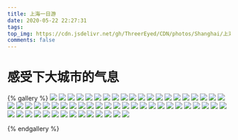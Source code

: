 ```yaml
---
title: 上海一日游
date: 2020-05-22 22:27:31
tags: 
top_img: https://cdn.jsdelivr.net/gh/ThreerEyed/CDN/photos/Shanghai/上海魔都-首图.jpg
comments: false
---
```


# 感受下大城市的气息

{% gallery %}
![](https://cdn.jsdelivr.net/gh/ThreerEyed/CDN/photos/Shanghai/P91122-192132.jpg)
![](https://cdn.jsdelivr.net/gh/ThreerEyed/CDN/photos/Shanghai/P91122-192233.jpg)
![](https://cdn.jsdelivr.net/gh/ThreerEyed/CDN/photos/Shanghai/P91123-140450.jpg)
![](https://cdn.jsdelivr.net/gh/ThreerEyed/CDN/photos/Shanghai/P91123-155343.jpg)
![](https://cdn.jsdelivr.net/gh/ThreerEyed/CDN/photos/Shanghai/P91123-155706.jpg)
![](https://cdn.jsdelivr.net/gh/ThreerEyed/CDN/photos/Shanghai/P91123-160155.jpg)
![](https://cdn.jsdelivr.net/gh/ThreerEyed/CDN/photos/Shanghai/P91123-160358.jpg)
![](https://cdn.jsdelivr.net/gh/ThreerEyed/CDN/photos/Shanghai/P91123-160403.jpg)
![](https://cdn.jsdelivr.net/gh/ThreerEyed/CDN/photos/Shanghai/P91123-160536.jpg)
![](https://cdn.jsdelivr.net/gh/ThreerEyed/CDN/photos/Shanghai/P91123-160632.jpg)
![](https://cdn.jsdelivr.net/gh/ThreerEyed/CDN/photos/Shanghai/P91123-160658.jpg)
![](https://cdn.jsdelivr.net/gh/ThreerEyed/CDN/photos/Shanghai/P91123-161236.jpg)
![](https://cdn.jsdelivr.net/gh/ThreerEyed/CDN/photos/Shanghai/P91123-161348.jpg)
![](https://cdn.jsdelivr.net/gh/ThreerEyed/CDN/photos/Shanghai/P91123-161353.jpg)
![](https://cdn.jsdelivr.net/gh/ThreerEyed/CDN/photos/Shanghai/P91123-161459.jpg)
![](https://cdn.jsdelivr.net/gh/ThreerEyed/CDN/photos/Shanghai/P91123-162004.jpg)
![](https://cdn.jsdelivr.net/gh/ThreerEyed/CDN/photos/Shanghai/P91123-162011.jpg)
![](https://cdn.jsdelivr.net/gh/ThreerEyed/CDN/photos/Shanghai/P91123-162020.jpg)
![](https://cdn.jsdelivr.net/gh/ThreerEyed/CDN/photos/Shanghai/P91123-162241.jpg)
![](https://cdn.jsdelivr.net/gh/ThreerEyed/CDN/photos/Shanghai/P91123-162459.jpg)
![](https://cdn.jsdelivr.net/gh/ThreerEyed/CDN/photos/Shanghai/P91123-162649.jpg)
![](https://cdn.jsdelivr.net/gh/ThreerEyed/CDN/photos/Shanghai/P91123-162701.jpg)
![](https://cdn.jsdelivr.net/gh/ThreerEyed/CDN/photos/Shanghai/P91123-162710.jpg)
![](https://cdn.jsdelivr.net/gh/ThreerEyed/CDN/photos/Shanghai/P91123-162728.jpg)
![](https://cdn.jsdelivr.net/gh/ThreerEyed/CDN/photos/Shanghai/P91123-162848.jpg)
![](https://cdn.jsdelivr.net/gh/ThreerEyed/CDN/photos/Shanghai/P91123-162942.jpg)
![](https://cdn.jsdelivr.net/gh/ThreerEyed/CDN/photos/Shanghai/P91123-165726.jpg)
![](https://cdn.jsdelivr.net/gh/ThreerEyed/CDN/photos/Shanghai/P91123-171939.jpg)
![](https://cdn.jsdelivr.net/gh/ThreerEyed/CDN/photos/Shanghai/P91123-193442.jpg)
![](https://cdn.jsdelivr.net/gh/ThreerEyed/CDN/photos/Shanghai/P91123-194332.jpg)
![](https://cdn.jsdelivr.net/gh/ThreerEyed/CDN/photos/Shanghai/P91123-194339.jpg)
![](https://cdn.jsdelivr.net/gh/ThreerEyed/CDN/photos/Shanghai/P91123-194441.jpg)
![](https://cdn.jsdelivr.net/gh/ThreerEyed/CDN/photos/Shanghai/P91123-194536.jpg)
![](https://cdn.jsdelivr.net/gh/ThreerEyed/CDN/photos/Shanghai/P91123-194707.jpg)
![](https://cdn.jsdelivr.net/gh/ThreerEyed/CDN/photos/Shanghai/P91123-194714.jpg)
![](https://cdn.jsdelivr.net/gh/ThreerEyed/CDN/photos/Shanghai/P91123-195142.jpg)
![](https://cdn.jsdelivr.net/gh/ThreerEyed/CDN/photos/Shanghai/P91123-195159.jpg)
![](https://cdn.jsdelivr.net/gh/ThreerEyed/CDN/photos/Shanghai/P91123-195211.jpg)
![](https://cdn.jsdelivr.net/gh/ThreerEyed/CDN/photos/Shanghai/P91123-195608.jpg)
![](https://cdn.jsdelivr.net/gh/ThreerEyed/CDN/photos/Shanghai/P91123-195740.jpg)
![](https://cdn.jsdelivr.net/gh/ThreerEyed/CDN/photos/Shanghai/P91123-195758.jpg)
![](https://cdn.jsdelivr.net/gh/ThreerEyed/CDN/photos/Shanghai/P91123-195909.jpg)
![](https://cdn.jsdelivr.net/gh/ThreerEyed/CDN/photos/Shanghai/P91123-195935.jpg)
![](https://cdn.jsdelivr.net/gh/ThreerEyed/CDN/photos/Shanghai/P91123-200235.jpg)
![](https://cdn.jsdelivr.net/gh/ThreerEyed/CDN/photos/Shanghai/P91123-200502.jpg)
![](https://cdn.jsdelivr.net/gh/ThreerEyed/CDN/photos/Shanghai/P91123-200507.jpg)
![](https://cdn.jsdelivr.net/gh/ThreerEyed/CDN/photos/Shanghai/P91123-200534.jpg)
![](https://cdn.jsdelivr.net/gh/ThreerEyed/CDN/photos/Shanghai/P91123-200743.jpg)
![](https://cdn.jsdelivr.net/gh/ThreerEyed/CDN/photos/Shanghai/P91123-200835.jpg)
![](https://cdn.jsdelivr.net/gh/ThreerEyed/CDN/photos/Shanghai/P91123-201611.jpg)
![](https://cdn.jsdelivr.net/gh/ThreerEyed/CDN/photos/Shanghai/P91123-201938.jpg)
![](https://cdn.jsdelivr.net/gh/ThreerEyed/CDN/photos/Shanghai/P91123-201957.jpg)
![](https://cdn.jsdelivr.net/gh/ThreerEyed/CDN/photos/Shanghai/P91123-202324.jpg)
![](https://cdn.jsdelivr.net/gh/ThreerEyed/CDN/photos/Shanghai/P91123-203035.jpg)
![](https://cdn.jsdelivr.net/gh/ThreerEyed/CDN/photos/Shanghai/P91123-203107.jpg)
![](https://cdn.jsdelivr.net/gh/ThreerEyed/CDN/photos/Shanghai/P91123-204442.jpg)
![](https://cdn.jsdelivr.net/gh/ThreerEyed/CDN/photos/Shanghai/P91123-204443.jpg)
![](https://cdn.jsdelivr.net/gh/ThreerEyed/CDN/photos/Shanghai/P91124-093939.jpg)
![](https://cdn.jsdelivr.net/gh/ThreerEyed/CDN/photos/Shanghai/P91124-121346.jpg)

{% endgallery %}